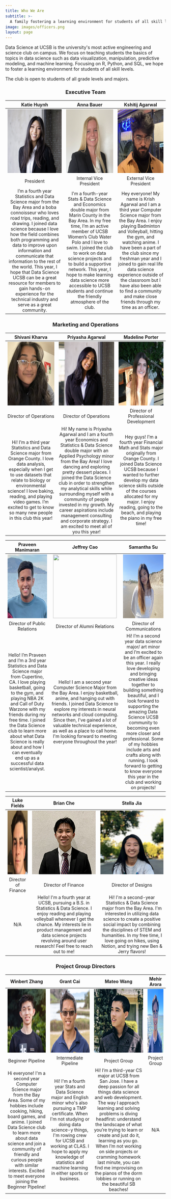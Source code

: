 ```yaml
---
title: Who We Are
subtitle: >-
  A family fostering a learning environment for students of all skill levels
image: images/officers.png
layout: page
---
```


Data Science at UCSB is the university's most active engineering and science club on campus. We focus on teaching students the basics of topics in data science such as data visualization, manipulation, predictive modeling, and machine learning. Focusing on R, Python, and SQL, we hope to foster a learning environment for students of all skill levels.

The club is open to students of all grade levels and majors.

<title> Our Officer Team</title>

<center><h3> Executive Team</h3></center>

| Katie Huynh | Anna Bauer | Kshitij Agarwal |
| :----------:    | :----------:   |    :----------:    |
<img src="/images/members/katie2.jpg" width="200" height="200"> | <img src="/images/members/annaheadshot.png" width="200" height="200">   | <img src="/images/members/krishnewheadshot.jpg" width="200" height="200">  |
| President | Internal Vice President | External Vice President |
| I’m a fourth year Statistics and Data Science major from the Bay Area and a boba connoisseur who loves road trips, reading, and drawing. I joined data science because I love how the field combines both programming and data to improve upon information and communicate that information to the rest of the world. This year, I hope that Data Science UCSB can be a great resource for members to gain hands-on experience for the technical industry and serve as a great community. | I'm a fourth-year Stats & Data Science and Economics double major from Marin County in the Bay Area. In my free time, I’m an active member of UCSB Women’s Club Water Polo and I love to swim. I joined the club to work on data science projects and to build a supportive network. This year, I hope to make learning data science more accessible to UCSB students and continue the friendly atmosphere of the club.  | Hey everyone! My name is Krish Agarwal and I am a third year Computer Science major from the Bay Area. I enjoy playing Badminton and Volleyball, hitting the gym, and watching anime. I have been a part of the club since my freshman year and I joined to gain real life data science experience outside of the classroom but I have also been able to find a community and make close friends through my time as an officer.  |


<center><h3> Marketing and Operations</h3></center>

| Shivani Kharva | Priyasha Agarwal | Madeline Porter |
| :----------:  |  :----------:      | :----------:    |
<img src="/images/members/shivani2022.jpeg" width="200" height="200"> | <img src="/images/members/priyasha.png" width="200" height="200">  | <img src="/images/members/madeline2022correct.jpeg" width="200" height="200">     |
| Director of Operations | Director of Operations | Director of Professional Development |
| Hi! I’m a third year Statistics and Data Science major from Orange County. I love data analysis, especially when I get to use datasets that relate to biology or environmental science! I love baking, reading, and playing video games. I’m excited to get to know so many new people in this club this year! | Hi! My name is Priyasha Agarwal and I am a fourth year Economics and Statistics & Data Science double major with an Applied Psychology minor from the Bay Area! I love dancing and exploring pretty dessert places. I joined the Data Science club in order to strengthen my analytical skills while surrounding myself with a community of people invested in my growth. My career aspirations include management consulting and corporate strategy. I am excited to meet all of you this year! | Hey guys! I'm a fourth year Financial Math and Stats major originally from Orange County. I joined Data Science UCSB because I wanted to further develop my data science skills outside of the courses allocated for my major. I enjoy reading, going to the beach, and playing the piano in my free time! |



| Praveen Manimaran |  Jeffrey Cao  |  Samantha Su  |
| :----------:   | :----------: |  :--------: |
| <img src="/images/members/praveen2022.jpeg" width="200" height="200"> | <img src="/images/members/jeffrey2022.jpeg" width="200" height="200">  | <img src="/images/members/sam2022.jpeg" width="200" height="200">  |
| Director of Public Relations | Director of Alumni Relations | Director of Communications |
| Hello! I’m Praveen and I’m a 3rd year Statistics and Data Science major from Cupertino, CA. I love playing basketball, going to the gym, and playing NBA 2K and Call of Duty Warzone with my friends during my free time. I joined the Data Science club to learn more about what Data Science is really about and how I can eventually end up as a successful data scientist/analyst. | Hello! I am a second year Computer Science Major from the Bay Area. I enjoy basketball, anime, and hanging out with friends. I joined Data Science to explore my interests in neural networks and cloud computing. Since then, I've gained a lot of valuable technical experience, as well as a place to call home. I'm looking forward to meeting everyone throughout the year!  | Hi! I’m a second year data science major/ art minor and I’m excited to be an officer again this year. I really love developing and bringing creative ideas together to building something beautiful, and I look forward to supporting the amazing Data Science UCSB community to becoming even more closer and professional. Some of my hobbies include arts and crafts along with running. I look forward to getting to know everyone this year in the club and working on projects! |




|  Luke Fields  |   Brian Che   |  Stella Jia  |
| :----------:   | :----------: |  :--------: |
| <img src="/images/members/luke2022.png" width="200" height="200" alt="Luke Fields">  | <img src="/images/members/brian.jpg" width="200" height="200">  | <img src="/images/members/stella.jpg" width="200" height="200">  |
| Director of Finance | Director of Finance | Director of Designs |
| N/A | Hello! I'm a fourth year at UCSB, pursuing a B.S. in Statistics & Data Science. I enjoy reading and playing volleyball whenever I get the chance. My interests lie in product management and data science projects revolving around user research! Feel free to reach out to me! | Hi! I'm a second-year Statistics & Data Science major from the Bay Area. I'm interested in utilizing data science to create a positive social impact by combining the disciplines of STEM and humanities. In my free time, I love going on hikes, using Notion, and trying new Ben & Jerry flavors! |



<center><h3> Project Group Directors</h3></center>

| Winbert Zhang |  Grant Cai  |  Mateo Wang  | Mehir Arora |
| :----------:  |   :----------:  |  :----------:   | :----------:   |
| <img src="/images/members/winbert.jpg" width="200" height="200">  | <img src="/images/members/Grant_Headshot.png" width="200" height="200">  | <img src="/images/members/mateo2022.jpeg" width="200" height="200">  | <img src="/images/members/mehir2022.jpg" width="200" height="200" alt="Mehir Arora">  |
| Beginner Pipeline | Intermediate Pipeline | Project Group | Project Group |
| Hi everyone! I'm a second year Computer Science major from the Bay Area. Some of my hobbies include cooking, hiking, board games, and anime. I joined Data Science club to learn more about data science and join a community of friendly and curious people with similar interests. Excited to meet everyone joining the Beginner Pipeline!  | Hi! I'm a fourth year Stats and Data Science major and English minor who's also pursuing a TMP certificate. When I'm not studying or doing data science-y things, I'm rowing crew for UCSB and working at CLAS. I hope to apply my knowledge of statistics and machine learning in either sports or business. |  Hi! I’m a third-year CS major at UCSB from San Jose. I have a deep passion for all things data science and web development. The way I approach learning and solving problems is diving headfirst: understand the landscape of what you’re trying to learn or create and just do it, learning as you go. When I’m not working on side projects or cramming homework last minute, you can find me improvising on the pianos of the dorm lobbies or running on the beautiful SB beaches! | N/A |
